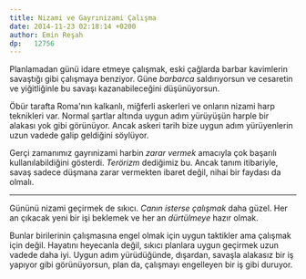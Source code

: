 ```yaml
---
title: Nizami ve Gayrınizami Çalışma
date: 2014-11-23 02:18:14 +0200
author: Emin Reşah
dp:   12756
---
```


Planlamadan günü idare etmeye çalışmak, eski çağlarda barbar kavimlerin
savaştığı gibi çalışmaya benziyor. Güne *barbarca* saldırıyorsun ve
cesaretin ve yiğitliğinle bu savaşı kazanabileceğini düşünüyorsun.

Öbür tarafta Roma'nın kalkanlı, miğferli askerleri ve onların nizami
harp teknikleri var. Normal şartlar altında uygun adım yürüyüşün harple
bir alakası yok gibi görünüyor. Ancak askeri tarih bize uygun adım
yürüyenlerin uzun vadede galip geldiğini söylüyor.

Gerçi zamanımız gayrınizami harbin *zarar vermek* amacıyla çok başarılı
kullanılabildiğini gösterdi. *Terörizm* dediğimiz bu. Ancak tanım
itibariyle, savaş sadece düşmana zarar vermekten ibaret değil, nihai bir
faydası da olmalı.

--------------

Gününü nizami geçirmek de sıkıcı. *Canın isterse çalışmak* daha güzel.
Her an çıkacak yeni bir işi beklemek ve her an *dürtülmeye* hazır olmak.

Bunlar birilerinin çalışmasına engel olmak için uygun taktikler ama
çalışmak için değil. Hayatını heyecanla değil, sıkıcı planlara uygun
geçirmek uzun vadede daha iyi. Uygun adım yürüdüğünde, dışardan, savaşla
alakasız bir iş yapıyor gibi görünüyorsun, plan da, çalışmayı engelleyen
bir iş gibi duruyor.
